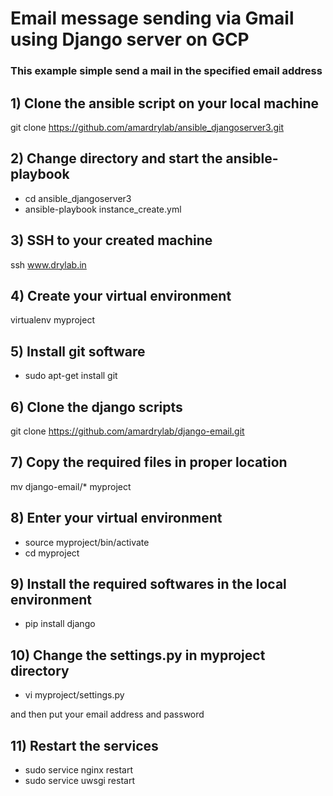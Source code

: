 # Email message sending via Gmail using Django server on GCP

### This example simple send a mail in the specified email address

## 1) Clone the ansible script on your local machine

git clone https://github.com/amardrylab/ansible_djangoserver3.git

## 2) Change directory and start the ansible-playbook

- cd ansible_djangoserver3
- ansible-playbook instance_create.yml

## 3) SSH to your created machine

ssh www.drylab.in

## 4) Create your virtual environment

virtualenv myproject

## 5) Install git software

- sudo apt-get install git

## 6) Clone the django scripts

 git clone https://github.com/amardrylab/django-email.git


## 7) Copy the required files in proper location

mv django-email/*  myproject

## 8) Enter your virtual environment

- source myproject/bin/activate
- cd myproject

## 9) Install the required softwares in the local environment

- pip install django

## 10) Change the settings.py in myproject directory

- vi myproject/settings.py

and then put your email address and password

## 11) Restart the services

- sudo service nginx restart
- sudo service uwsgi restart
